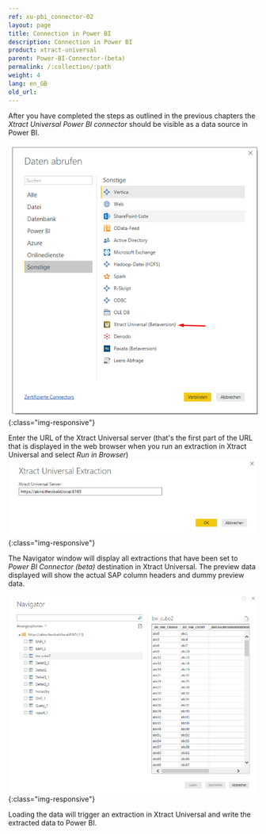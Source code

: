 ```yaml
---
ref: xu-pbi_connector-02
layout: page
title: Connection in Power BI
description: Connection in Power BI
product: xtract-universal
parent: Power-BI-Connector-(beta)
permalink: /:collection/:path
weight: 4
lang: en_GB
old_url: 
---
```


After you have completed the steps as outlined in the previous chapters the *Xtract Universal Power BI connector* should be visible as a data source in Power BI.

![powerbi-datasource](/img/content/XU_pbi_connector_xu_datasouce.png){:class="img-responsive"}

Enter the URL of the Xtract Universal server (that's the first part of the URL that is displayed in the web browser when you run an extraction in Xtract Universal and select *Run in Browser*)  
![powerbi-XU_URL](/img/content/XU_pbi_connector_XU_URL.jpg){:class="img-responsive"}

The Navigator window will display all extractions that have been set to *Power BI Connector (beta)* destination in Xtract Universal. The preview data displayed will show the actual SAP column headers and dummy preview data.

![powerbi-navigator](/img/content/XU_pbi_connector_navigator.jpg){:class="img-responsive"}

Loading the data will trigger an extraction in Xtract Universal and write the extracted data to Power BI.